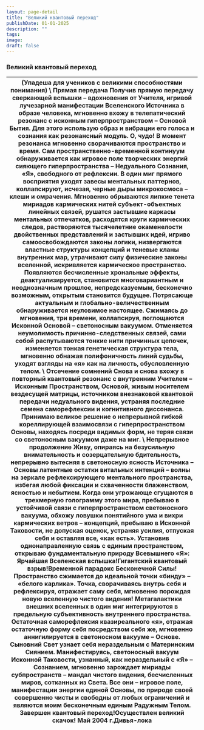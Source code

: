 ```yaml
---
layout: page-detail
title: "Великий квантовый переход"
publishDate: 01-01-2025
description: ""
tags:
image:
draft: false
---
```


### Великий квантовый переход

| (Упадеша для учеников с великими способностями понимания) \\ Прямая передача Получив прямую передачу сверкающей вспышки – вдохновения от Учителя, игривой лучезарной манифестации Вселенского Источника в образе человека, мгновенно вхожу в телепатический резонанс с исконным гиперпространством – Основой Бытия. Для этого использую образ и вибрации его голоса и сознания как резонансный модуль. О, чудо! В момент резонанса мгновенно сворачиваются пространство и время. Сам пространственно-временной континуум обнаруживается как игровое поле творческих энергий сияющего гиперпространства – Недуального Сознания, «Я», свободного от рефлексии. В один миг прямого восприятия уходят завесы ментальных паттернов, коллапсируют, исчезая, черные дыры микрокосмоса – клеши и омрачения. Мгновенно обрываются липкие тенета мириадов кармических нитей субъект-объектных линейных связей, рушатся застывшие каркасы ментальных отпечатков, расходятся круги кармических следов, растворяются тысячелетние окаменелости двойственных представлений и застывших идей, игриво самоосвобождаются законы логики, низвергаются властные структуры концепций и теневые кланы внутренних мар, утрачивают силу физические законы вселенной, искривляется кармическое пространство. Появляются бесчисленные хрональные эффекты, деактуализируется, становится многовариантным и неоднозначным прошлое, непредсказуемым, бесконечно возможным, открытым становится будущее. Потрясающе актуальным и глобально-величественным обнаруживается неуловимое настоящее. Сжимаясь до мгновения, три времени, коллапсируя, поглощаются Исконной Основой – светоносным вакуумом. Отменяется неумолимость причинно-следственных связей, сами собой распутываются тонкие нити причинных цепочек, изменяется тонкая генетическая структура тела, мгновенно обнажая полифоничность линий судьбы, уходят взгляды на «я» как на личность, обусловленную телом. \\ Отсечение сомнений Снова и снова вхожу в повторный квантовый резонанс с внутренним Учителем – Исконным Пространством, Основой, живым носителем вездесущей матрицы, источником внезнаковой квантовой передачи недуального видения, устраняя последние семена саморефлексии и когнитивного диссонанса. Принимаю великое решение о непрерывной гибкой кореллирующей взаимосвязи с гиперпространством Основы, находясь посреди видимых форм, не теряя связи со светоносным вакуумом даже на миг. \\ Непрерывное продолжение Живу, опираясь на безусильную внимательность и созерцательную бдительность, непрерывно вытесняя в светоносную ясность Источника – Основы латентные остатки витальных интенций – волны на зеркале рефлексирующего ментального пространства, избегая любой фиксации и схваченности блаженством, ясностью и небытием. Когда они угрожающе сгущаются в трехмерную голограмму этого мира, пребываю в устойчивой связи с гиперпространством светоносного вакуума, обхожу ловушки понятийного ума и вихри кармических ветров – концепций, пребываю в Исконной Таковости, не допуская оценок, устраняя усилия, отпуская себя и оставляя все, «как есть». Установив однонаправленную связь с единым пространством, открываю фундаментальную природу Всевышнего «Я»: **Ярчайшая Вселенская вспышка!Гигантский квантовый взрыв!Временной парадокс Бесконечной Силы!** Пространство сжимается до идеальной точки «бинду» – «белого карлика». Точка, сворачиваясь внутрь себя и рефлексируя, отражает саму себя, мгновенно порождая новую вселенную чистого видения! Метагалактики внешних вселенных в один миг интегрируются в предельную субъективность внутреннего пространства. Остаточная саморефлексия квазиреального «я», отражая остаточную форму себя посредством себя же, мгновенно аннигилируется в светоносном вакууме – Основе. Сыновний Свет узнает себя нераздельным с Материнским Сиянием. Манифестируясь, светоносный вакуум Исконной Таковости, узнанный, как нераздельный с «Я» – Сознанием, мгновенно зарождает мириады субпространств – мандал чистого видения, бесчисленных миров, сотканных из Света. Все они – игровое поле, манифестации энергии единой Основы, по природе своей совершенно чисты и свободны от любых ограничений и являются моим бесконечным единым Радужным Телом. Завершен квантовый переход!Осуществлен великий скачок! Май 2004 г.Дивья-лока |
| -------------------------------------------------------------------------------------------------------------------------------------------------------------------------------------------------------------------------------------------------------------------------------------------------------------------------------------------------------------------------------------------------------------------------------------------------------------------------------------------------------------------------------------------------------------------------------------------------------------------------------------------------------------------------------------------------------------------------------------------------------------------------------------------------------------------------------------------------------------------------------------------------------------------------------------------------------------------------------------------------------------------------------------------------------------------------------------------------------------------------------------------------------------------------------------------------------------------------------------------------------------------------------------------------------------------------------------------------------------------------------------------------------------------------------------------------------------------------------------------------------------------------------------------------------------------------------------------------------------------------------------------------------------------------------------------------------------------------------------------------------------------------------------------------------------------------------------------------------------------------------------------------------------------------------------------------------------------------------------------------------------------------------------------------------------------------------------------------------------------------------------------------------------------------------------------------------------------------------------------------------------------------------------------------------------------------------------------------------------------------------------------------------------------------------------------------------------------------------------------------------------------------------------------------------------------------------------------------------------------------------------------------------------------------------------------------------------------------------------------------------------------------------------------------------------------------------------------------------------------------------------------------------------------------------------------------------------------------------------------------------------------------------------------------------------------------------------------------------------------------------------------------------------------------------------------------------------------------------------------------------------------------------------------------------------------------------------------------------------------------------------------------------------------------------------------------------------------------------------------------------------------------------------------------------------------------------------------------------------------------------------------------------------------------------------------------------------------------------------------------------------------------------------------------------------------------------------------------------------------------------------------------------------------------------------------------------------------------------------------------------------------------------------------------------------------------------------------------------------------------------------------------------------------------------------------------------------------------------------------------------------------------------------------------------------------------------------------------------- |
  
  
